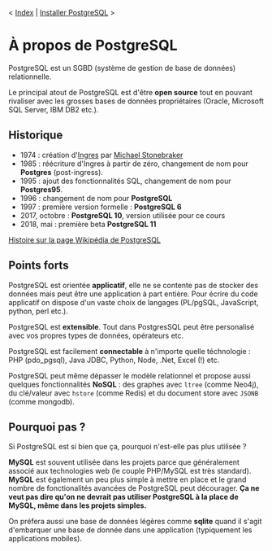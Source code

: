 < [Index](/README.md) | [Installer PostgreSQL](/doc/setup.md) >

# À propos de PostgreSQL

PostgreSQL est un SGBD (système de gestion de base de données) relationnelle.

Le principal atout de PostgreSQL est d'être **open source** tout en pouvant rivaliser avec les grosses bases de données propriétaires (Oracle, Microsoft SQL Server, IBM DB2 etc.).

## Historique

* 1974 : création d'[Ingres](https://fr.wikipedia.org/wiki/Ingres_(base_de_donn%C3%A9es)) par [Michael Stonebraker](https://fr.wikipedia.org/wiki/Michael_Stonebraker)
* 1985 : réécriture d'Ingres à partir de zéro, changement de nom pour **Postgres** (post-ingress).
* 1995 : ajout des fonctionnalités SQL, changement de nom pour **Postgres95**.
* 1996 : changement de nom pour **PostgreSQL**
* 1997 : première version formelle : **PostgreSQL 6**
* 2017, octobre : **PostgreSQL 10**, version utilisée pour ce cours
* 2018, mai : première beta **PostgreSQL 11**

[Histoire sur la page Wikipédia de PostgreSQL](https://fr.wikipedia.org/wiki/PostgreSQL#Histoire)

## Points forts

PostgreSQL est orientée **applicatif**, elle ne se contente pas de stocker des données mais peut être une application à part entière. Pour écrire du code applicatif on dispose d'un vaste choix de langages (PL/pgSQL, JavaScript, python, perl etc.).

PostgreSQL est **extensible**. Tout dans PostgresSQL peut être personalisé avec vos propres types de données, opérateurs etc.

PostgreSQL est facilement **connectable** à n'importe quelle téchnologie : PHP (pdo_pgsql), Java JDBC, Python, Node, .Net, Excel (!) etc.

PostgreSQL peut même dépasser le modèle relationnel et propose aussi quelques fonctionnalités **NoSQL** : des graphes avec `ltree` (comme Neo4j), du clé/valeur avec `hstore` (comme Redis) et du document store avec `JSONB` (comme mongodb).

## Pourquoi pas ?

Si PostgreSQL est si bien que ça, pourquoi n'est-elle pas plus utilisée ?

**MySQL** est souvent utilisée dans les projets parce que généralement associé aux technologies web (le couple PHP/MySQL est très standard). **MySQL** est également un peu plus simple à mettre en place et le grand nombre de fonctionalités avancées de PostgreSQL peut décourager. **Ça ne veut pas dire qu'on ne devrait pas utiliser PostgreSQL à la place de MySQL, même dans les projets simples.**

On préfera aussi une base de données légères comme **sqlite** quand il s'agit d'embarquer une base de donnée dans une application (typiquement les applications mobiles).
